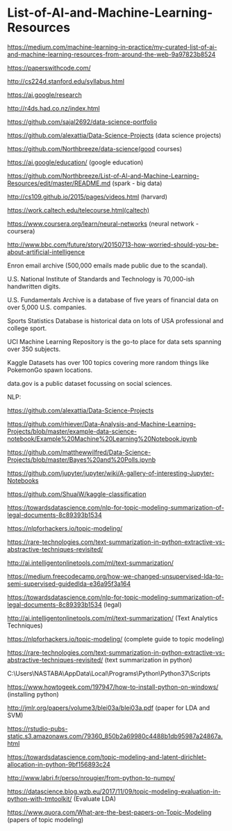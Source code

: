 # List-of-AI-and-Machine-Learning-Resources

https://medium.com/machine-learning-in-practice/my-curated-list-of-ai-and-machine-learning-resources-from-around-the-web-9a97823b8524


https://paperswithcode.com/

http://cs224d.stanford.edu/syllabus.html

https://ai.google/research

http://r4ds.had.co.nz/index.html

https://github.com/sajal2692/data-science-portfolio

https://github.com/alexattia/Data-Science-Projects (data science projects)

https://github.com/Northbreeze/data-science(good courses)

https://ai.google/education/ (google education)

https://github.com/Northbreeze/List-of-AI-and-Machine-Learning-Resources/edit/master/README.md (spark - big data)

http://cs109.github.io/2015/pages/videos.html (harvard)

https://work.caltech.edu/telecourse.html(caltech)

https://www.coursera.org/learn/neural-networks (neural network - coursera)

http://www.bbc.com/future/story/20150713-how-worried-should-you-be-about-artificial-intelligence



Enron email archive (500,000 emails made public due to the scandal).

U.S. National Institute of Standards and Technology is 70,000-ish handwritten digits.

U.S. Fundamentals Archive is a database of five years of financial data on over 5,000 U.S. companies.

Sports Statistics Database is historical data on lots of USA professional and college sport.

UCI Machine Learning Repository is the go-to place for data sets spanning over 350 subjects.

Kaggle Datasets has over 100 topics covering more random things like PokemonGo spawn locations.

data.gov is a public dataset focussing on social sciences.



NLP:

https://github.com/alexattia/Data-Science-Projects

https://github.com/rhiever/Data-Analysis-and-Machine-Learning-Projects/blob/master/example-data-science-notebook/Example%20Machine%20Learning%20Notebook.ipynb

https://github.com/matthewwilfred/Data-Science-Projects/blob/master/Bayes%20and%20Polls.ipynb

https://github.com/jupyter/jupyter/wiki/A-gallery-of-interesting-Jupyter-Notebooks

https://github.com/ShuaiW/kaggle-classification

https://towardsdatascience.com/nlp-for-topic-modeling-summarization-of-legal-documents-8c89393b1534

https://nlpforhackers.io/topic-modeling/

https://rare-technologies.com/text-summarization-in-python-extractive-vs-abstractive-techniques-revisited/

http://ai.intelligentonlinetools.com/ml/text-summarization/

https://medium.freecodecamp.org/how-we-changed-unsupervised-lda-to-semi-supervised-guidedlda-e36a95f3a164

https://towardsdatascience.com/nlp-for-topic-modeling-summarization-of-legal-documents-8c89393b1534 (legal)

http://ai.intelligentonlinetools.com/ml/text-summarization/ (Text Analytics Techniques)

https://nlpforhackers.io/topic-modeling/ (complete guide to topic modeling)

https://rare-technologies.com/text-summarization-in-python-extractive-vs-abstractive-techniques-revisited/ (text summarization in python)

C:\Users\NASTABA\AppData\Local\Programs\Python\Python37\Scripts

https://www.howtogeek.com/197947/how-to-install-python-on-windows/ (installing python)

http://jmlr.org/papers/volume3/blei03a/blei03a.pdf (paper for LDA and SVM)

https://rstudio-pubs-static.s3.amazonaws.com/79360_850b2a69980c4488b1db95987a24867a.html

https://towardsdatascience.com/topic-modeling-and-latent-dirichlet-allocation-in-python-9bf156893c24

http://www.labri.fr/perso/nrougier/from-python-to-numpy/
 
 https://datascience.blog.wzb.eu/2017/11/09/topic-modeling-evaluation-in-python-with-tmtoolkit/ (Evaluate LDA)
 
 https://www.quora.com/What-are-the-best-papers-on-Topic-Modeling (papers of topic modeling)
